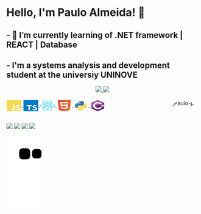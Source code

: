 # Hello, I'm Paulo Almeida! 👋




## - 🌱 I’m currently learning of .NET framework  | REACT | Database  
## -    I'm a systems analysis and development student at the universiy UNINOVE

<div align="center">
  <a href="https://github.com/AlmeidaaPauloo">
  <img height="180em" src="https://github-readme-stats.vercel.app/api?username=AlmeidaaPauloo&show_icons=true&theme=dark&include_all_commits=true&count_private=true"/>
  <img height="180em" src="https://github-readme-stats.vercel.app/api/top-langs/?username=AlmeidaaPauloo&layout=compact&langs_count=7&theme=dark"/>
</div>
<div style="display: inline_block"><br>
  <img align="center" alt="Paulo-Js" height="30" width="40" src="https://raw.githubusercontent.com/devicons/devicon/master/icons/javascript/javascript-plain.svg">
  <img align="center" alt="Paulo-Ts" height="30" width="40" src="https://raw.githubusercontent.com/devicons/devicon/master/icons/typescript/typescript-plain.svg">
  <img align="center" alt="Paulo-React" height="30" width="40" src="https://raw.githubusercontent.com/devicons/devicon/master/icons/react/react-original.svg">
  <img align="center" alt="Paulo-HTML" height="30" width="40" src="https://raw.githubusercontent.com/devicons/devicon/master/icons/html5/html5-original.svg">
  <img align="center" alt="Paulo-CSS" height="30" width="40"  src="https://raw.githubusercontent.com/devicons/devicon/master/icons/python/python-original.svg">
  <img align="center" alt="Paulo-Csharp" height="30" width="40" src="https://raw.githubusercontent.com/devicons/devicon/master/icons/csharp/csharp-original.svg">
  <img align="right" alt="Paulo-pic" height="150" style="border-radius:50px;" src="https://cdn.discordapp.com/attachments/966414382747754577/981948401509875712/PAULO_VICTOR_ALMEIDA_DE_SOUSA-removebg-preview.png">
</div>
  
  ##
 
<div>   
  <a href="https://instagram.com/almeidaa_pauloo" target="_blank"><img src="https://img.shields.io/badge/-Instagram-%23E4405F?style=for-the-badge&logo=instagram&logoColor=white" target="_blank"></a>
 	<a href="https://www.twitch.tv/nostalgicfps" target="_blank"><img src="https://img.shields.io/badge/Twitch-9146FF?style=for-the-badge&logo=twitch&logoColor=white" target="_blank"></a>  
  <a href = "mailto:paulovictoralmeida97@gmail.com"><img src="https://img.shields.io/badge/-Gmail-%23333?style=for-the-badge&logo=gmail&logoColor=white" target="_blank"></a>
  <a href="https://www.linkedin.com/in/almeidaapauloo/" target="_blank"><img src="https://img.shields.io/badge/-LinkedIn-%230077B5?style=for-the-badge&logo=linkedin&logoColor=white" target="_blank"></a> 
 
  ![Snake animation](https://github.com/rafaballerini/rafaballerini/blob/output/github-contribution-grid-snake.svg)
 
</div>

